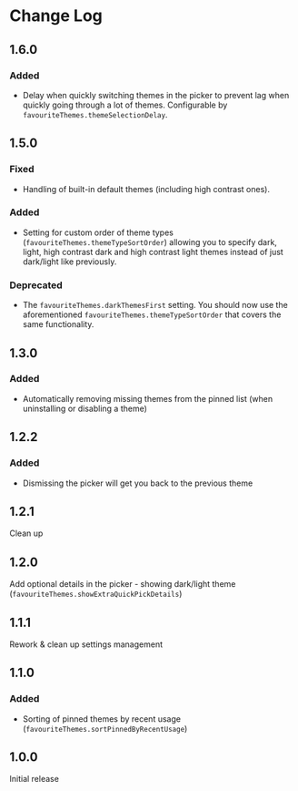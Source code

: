 # Change Log

## 1.6.0

### Added

- Delay when quickly switching themes in the picker to prevent lag when quickly going through a lot of themes. Configurable by `favouriteThemes.themeSelectionDelay`.

## 1.5.0

### Fixed

- Handling of built-in default themes (including high contrast ones).

### Added

- Setting for custom order of theme types (`favouriteThemes.themeTypeSortOrder`) allowing you to specify dark, light, high contrast dark and high contrast light themes instead of just dark/light like previously.

### Deprecated

- The `favouriteThemes.darkThemesFirst` setting. You should now use the aforementioned `favouriteThemes.themeTypeSortOrder` that covers the same functionality.

## 1.3.0

### Added

- Automatically removing missing themes from the pinned list (when uninstalling or disabling a theme)

## 1.2.2

### Added

- Dismissing the picker will get you back to the previous theme

## 1.2.1

Clean up

## 1.2.0

Add optional details in the picker - showing dark/light theme (`favouriteThemes.showExtraQuickPickDetails`)

## 1.1.1

Rework & clean up settings management

## 1.1.0

### Added

- Sorting of pinned themes by recent usage (`favouriteThemes.sortPinnedByRecentUsage`)

## 1.0.0

Initial release
